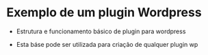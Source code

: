 # Exemplo de um plugin Wordpress

- Estrutura e funcionamento básico de plugin para wordpress

- Esta báse pode ser utilizada para criação de qualquer plugin wp